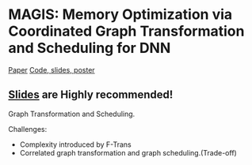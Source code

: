 # MAGIS: Memory Optimization via Coordinated Graph Transformation and Scheduling for DNN

[Paper](https://dl.acm.org/doi/10.1145/3620666.3651330)
[Code, slides, poster](https://github.com/pku-liang/MAGIS)

## [Slides](https://github.com/pku-liang/MAGIS/blob/main/media/magis-asplos24-talk.pdf) are Highly recommended!

Graph Transformation and Scheduling.

Challenges:
- Complexity introduced by F-Trans
- Correlated graph transformation and graph scheduling.(Trade-off)